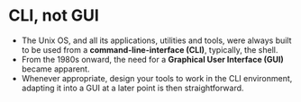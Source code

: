# CLI, not GUI

- The Unix OS, and all its applications, utilities and tools, were always built to be used from a **command-line-interface (CLI)**, typically, the shell.
- From the 1980s onward, the need for a **Graphical User Interface (GUI)** became apparent.
- Whenever appropriate, design your tools to work in the CLI environment, adapting it into a GUI at a later point is then straightforward.
